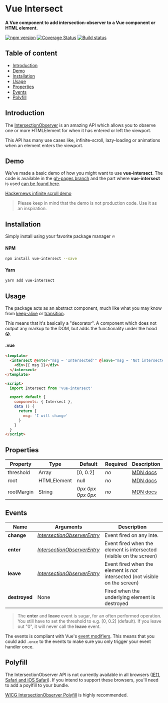 # Vue Intersect
**A Vue component to add intersection-observer to a Vue component or HTML element.**

[![npm version](https://badge.fury.io/js/vue-intersect.svg)](https://badge.fury.io/js/vue-intersect) [![Coverage Status](https://coveralls.io/repos/github/heavyy/vue-intersect/badge.svg)](https://coveralls.io/github/heavyy/vue-intersect) [![Build status](https://img.shields.io/travis/heavyy/vue-intersect.svg)](https://travis-ci.org/heavyy/vue-intersect)



## Table of content

* [Introduction](#introduction)
* [Demo](#demo)
* [Installation](#installation)
* [Usage](#usage)
* [Properties](#properties)
* [Events](#events)
* [Polyfill](#polyfill)

## Introduction

The [IntersectionObserver](https://developer.mozilla.org/en-US/docs/Web/API/Intersection_Observer_API) is an amazing API which allows you to observe one or more HTMLElement for when it has entered or left the viewport.

This API has many use cases like, infinite-scroll, lazy-loading or animations when an element enters the viewport.



## Demo

We've made a basic demo of how you might want to use **vue-intersect**. The code is available in the [gh-pages branch](https://github.com/heavyy/vue-intersect/tree/gh-pages) and the part where **vue-intersect** is used [can be found here](https://github.com/heavyy/vue-intersect/blob/gh-pages/src/components/InfiniteScrollItem.vue#L33).

[Hackernews infinite scroll demo](https://heavyy.github.io/vue-intersect/)

> Please keep in mind that the demo is not production code. Use it as an inspiration.



## Installation

Simply install using your favorite package manager 🔥

#### NPM

```bash
npm install vue-intersect --save
```

#### Yarn
```bash
yarn add vue-intersect
```



## Usage

The package acts as an abstract component, much like what you may know from [keep-alive](https://vuejs.org/v2/api/#keep-alive) or [transition](https://vuejs.org/v2/api/#transition).

This means that it's basically a "decorator". A component which does not output any markup to the DOM, but adds the functionality under the hood 😱.

#### .vue

```html
<template>
  <intersect @enter="msg = 'Intersected'" @leave="msg = 'Not intersected'">
    <div>{{ msg }}</div>
  </intersect>
</template>

<script>
  import Intersect from 'vue-intersect'

  export default {
    components: { Intersect },
    data () {
      return {
        msg: 'I will change'
      }
    }
  }
</script>
```



## Properties

| Property   | Type        | Default           | Required | Description                              |
| ---------- | ----------- | ----------------- | -------- | ---------------------------------------- |
| threshold  | Array       | [0, 0.2]          | *no*     | [MDN docs](https://developer.mozilla.org/en-US/docs/Web/API/Intersection_Observer_API#Intersection_observer_options) |
| root       | HTMLElement | null              | *no*     | [MDN docs](https://developer.mozilla.org/en-US/docs/Web/API/Intersection_Observer_API#Intersection_observer_options) |
| rootMargin | String      | *0px 0px 0px 0px* | *no*     | [MDN docs](https://developer.mozilla.org/en-US/docs/Web/API/Intersection_Observer_API#Intersection_observer_options) |



## Events

| Name       | Arguments                                | Description                              |
| ---------- | ---------------------------------------- | ---------------------------------------- |
| **change** | [*IntersectionObserverEntry*](https://developer.mozilla.org/en-US/docs/Web/API/IntersectionObserverEntry) | Event fired on any inte.                 |
| **enter**  | [*IntersectionObserverEntry*](https://developer.mozilla.org/en-US/docs/Web/API/IntersectionObserverEntry) | Event fired when the element is intersected (visible on the screen) |
| **leave**  | [*IntersectionObserverEntry*](https://developer.mozilla.org/en-US/docs/Web/API/IntersectionObserverEntry) | Event fired when the element is *not* intersected (not visible on the screen) |
| **destroyed** | None | Fired when the underlying element is destroyed |



> The **enter** and **leave** event is sugar, for an often performed operation. You still have to set the threshold to e.g. [0, 0.2] (default). If you leave out "0", it will never call the **leave** event.



The events is compliant with Vue's [event modifiers](https://vuejs.org/v2/guide/events.html#Event-Modifiers). This means that you could add `.once` to the events to make sure you only trigger your event handler once.



## Polyfill

The IntersectionObserver API is not currently available in all browsers ([IE11, Safari and iOS Safari](http://caniuse.com/#feat=intersectionobserver)). If you intend to support these browsers, you'll need to add a poylfill to your bundle.

[WICG IntersectionObserver Polyfill](https://github.com/w3c/IntersectionObserver/tree/master/polyfill) is highly recommended.
